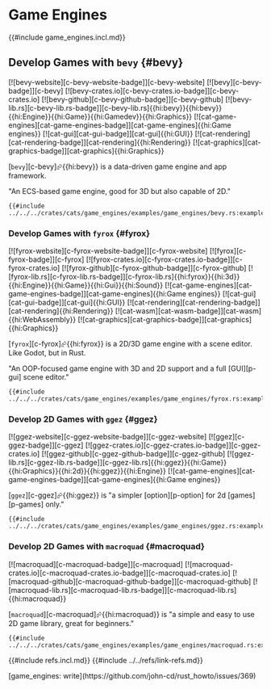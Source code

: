 # Game Engines

{{#include game_engines.incl.md}}

## Develop Games with `bevy` {#bevy}

[![bevy-website][c-bevy-website-badge]][c-bevy-website] [![bevy][c-bevy-badge]][c-bevy] [![bevy-crates.io][c-bevy-crates.io-badge]][c-bevy-crates.io] [![bevy-github][c-bevy-github-badge]][c-bevy-github] [![bevy-lib.rs][c-bevy-lib.rs-badge]][c-bevy-lib.rs]{{hi:bevy}}{{hi:bevy}}{{hi:Engine}}{{hi:Game}}{{hi:Gamedev}}{{hi:Graphics}} [![cat-game-engines][cat-game-engines-badge]][cat-game-engines]{{hi:Game engines}} [![cat-gui][cat-gui-badge]][cat-gui]{{hi:GUI}} [![cat-rendering][cat-rendering-badge]][cat-rendering]{{hi:Rendering}} [![cat-graphics][cat-graphics-badge]][cat-graphics]{{hi:Graphics}}

[`bevy`][c-bevy]⮳{{hi:bevy}} is a data-driven game engine and app framework.

"An ECS-based game engine, good for 3D but also capable of 2D."

```rust,editable
{{#include ../../../crates/cats/game_engines/examples/game_engines/bevy.rs:example}}
```

### Develop Games with `fyrox` {#fyrox}

[![fyrox-website][c-fyrox-website-badge]][c-fyrox-website] [![fyrox][c-fyrox-badge]][c-fyrox] [![fyrox-crates.io][c-fyrox-crates.io-badge]][c-fyrox-crates.io] [![fyrox-github][c-fyrox-github-badge]][c-fyrox-github] [![fyrox-lib.rs][c-fyrox-lib.rs-badge]][c-fyrox-lib.rs]{{hi:fyrox}}{{hi:3d}}{{hi:Engine}}{{hi:Game}}{{hi:Gui}}{{hi:Sound}} [![cat-game-engines][cat-game-engines-badge]][cat-game-engines]{{hi:Game engines}} [![cat-gui][cat-gui-badge]][cat-gui]{{hi:GUI}} [![cat-rendering][cat-rendering-badge]][cat-rendering]{{hi:Rendering}} [![cat-wasm][cat-wasm-badge]][cat-wasm]{{hi:WebAssembly}} [![cat-graphics][cat-graphics-badge]][cat-graphics]{{hi:Graphics}}

[`fyrox`][c-fyrox]⮳{{hi:fyrox}} is a 2D/3D game engine with a scene editor. Like Godot, but in Rust.

"An OOP-focused game engine with 3D and 2D support and a full [GUI][p-gui] scene editor."

```rust,editable
{{#include ../../../crates/cats/game_engines/examples/game_engines/fyrox.rs:example}}
```

### Develop 2D Games with `ggez` {#ggez}

[![ggez-website][c-ggez-website-badge]][c-ggez-website] [![ggez][c-ggez-badge]][c-ggez] [![ggez-crates.io][c-ggez-crates.io-badge]][c-ggez-crates.io] [![ggez-github][c-ggez-github-badge]][c-ggez-github] [![ggez-lib.rs][c-ggez-lib.rs-badge]][c-ggez-lib.rs]{{hi:ggez}}{{hi:Game}}{{hi:Graphics}}{{hi:2d}}{{hi:ggez}}{{hi:Engine}} [![cat-game-engines][cat-game-engines-badge]][cat-game-engines]{{hi:Game engines}}

[`ggez`][c-ggez]⮳{{hi:ggez}} is "a simpler [option][p-option] for 2d [games][p-games] only."

```rust,editable
{{#include ../../../crates/cats/game_engines/examples/game_engines/ggez.rs:example}}
```

### Develop 2D Games with `macroquad` {#macroquad}

[![macroquad][c-macroquad-badge]][c-macroquad] [![macroquad-crates.io][c-macroquad-crates.io-badge]][c-macroquad-crates.io] [![macroquad-github][c-macroquad-github-badge]][c-macroquad-github] [![macroquad-lib.rs][c-macroquad-lib.rs-badge]][c-macroquad-lib.rs]{{hi:macroquad}}

[`macroquad`][c-macroquad]⮳{{hi:macroquad}} is "a simple and easy to use 2D game library, great for beginners."

```rust,editable
{{#include ../../../crates/cats/game_engines/examples/game_engines/macroquad.rs:example}}
```

{{#include refs.incl.md}}
{{#include ../../refs/link-refs.md}}

<div class="hidden">
[game_engines: write](https://github.com/john-cd/rust_howto/issues/369)
</div>
